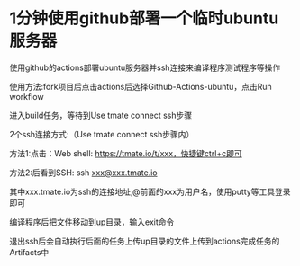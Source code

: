# 1分钟使用github部署一个临时ubuntu服务器

使用github的actions部署ubuntu服务器并ssh连接来编译程序测试程序等操作

使用方法:fork项目后点击actions后选择Github-Actions-ubuntu，点击Run workflow

进入build任务，等待到Use tmate connect ssh步骤

2个ssh连接方式:（Use tmate connect ssh步骤内）

方法1:点击：Web shell: https://tmate.io/t/xxx，快捷键ctrl+c即可


方法2:后看到SSH: ssh xxx@xxx.tmate.io

其中xxx.tmate.io为ssh的连接地址,@前面的xxx为用户名，使用putty等工具登录即可

编译程序后把文件移动到up目录，输入exit命令

退出ssh后会自动执行后面的任务上传up目录的文件上传到actions完成任务的Artifacts中
